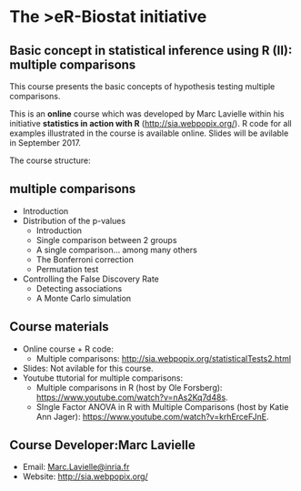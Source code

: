 # The >eR-Biostat initiative
## Basic concept in statistical inference using R (II): multiple comparisons

This course presents the basic concepts of  hypothesis testing multiple comparisons. 

This is an **online** course which was developed by Marc Lavielle within his initiative **statistics in action with R** (http://sia.webpopix.org/).  R code for all examples illustrated in the course is available online. Slides will be avilable in September 2017.

The course structure:

## multiple comparisons
* Introduction
* Distribution of the p-values
  + Introduction
  + Single comparison between 2 groups
  + A single comparison… among many others
  + The Bonferroni correction
  + Permutation test
* Controlling the False Discovery Rate
  + Detecting associations
  + A Monte Carlo simulation

## Course materials
* Online course + R code:
  + Multiple comparisons:  http://sia.webpopix.org/statisticalTests2.html
* Slides: Not avilable for this course.
* Youtube ttutorial for multiple comparisons:
  + Multiple comparisons in R (host by Ole Forsberg): https://www.youtube.com/watch?v=nAs2Kq7d48s.
  + SIngle Factor ANOVA in R with Multiple Comparisons (host by Katie Ann Jager): https://www.youtube.com/watch?v=krhErceFJnE.

## Course Developer:Marc Lavielle 
* Email: Marc.Lavielle@inria.fr
* Website: http://sia.webpopix.org/
